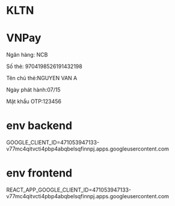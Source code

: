 # KLTN

# VNPay

Ngân hàng: NCB

Số thẻ: 9704198526191432198

Tên chủ thẻ:NGUYEN VAN A	

Ngày phát hành:07/15	

Mật khẩu OTP:123456	

# env backend

GOOGLE_CLIENT_ID=471053947133-v77mc4qitvcti4pbp4abqbelsqfinnpj.apps.googleusercontent.com

# env frontend

REACT_APP_GOOGLE_CLIENT_ID=471053947133-v77mc4qitvcti4pbp4abqbelsqfinnpj.apps.googleusercontent.com
